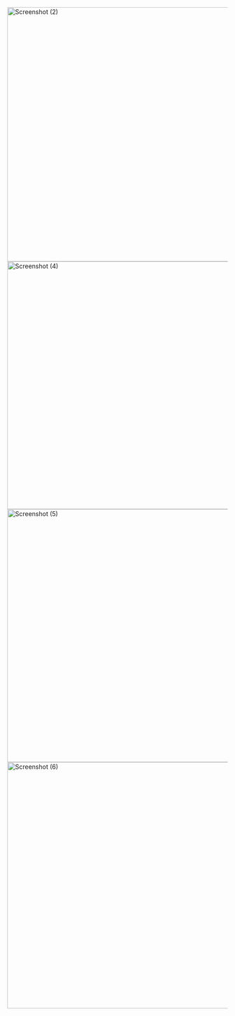 <img width="1366" height="581" alt="Screenshot (2)" src="https://github.com/user-attachments/assets/df10b8e4-9791-4bf4-8f87-f1419b00df20" />
<img width="1366" height="566" alt="Screenshot (4)" src="https://github.com/user-attachments/assets/3bb56421-b6d7-4b5e-b1c5-8c4a38657ff3" />
<img width="1326" height="578" alt="Screenshot (5)" src="https://github.com/user-attachments/assets/08fd294c-e2d5-474e-be68-69b7cd8925aa" />
<img width="1324" height="563" alt="Screenshot (6)" src="https://github.com/user-attachments/assets/59877010-6d0d-4540-8c47-02e69a4e68c2" />

